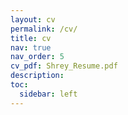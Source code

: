 ```yaml
---
layout: cv
permalink: /cv/
title: cv
nav: true
nav_order: 5
cv_pdf: Shrey_Resume.pdf
description: 
toc:
  sidebar: left
---
```


